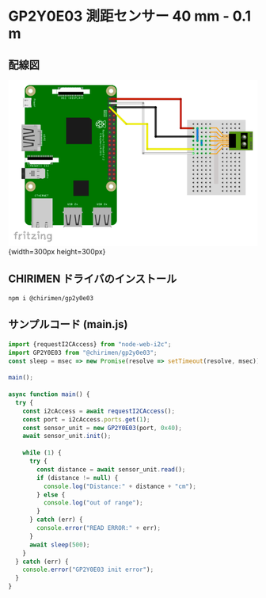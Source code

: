 # GP2Y0E03 測距センサー 40 mm - 0.1 m

## 配線図

![配線図](./schematic.png "schematic"){width=300px height=300px}

## CHIRIMEN ドライバのインストール

```shell
npm i @chirimen/gp2y0e03
```

## サンプルコード (main.js)

```javascript
import {requestI2CAccess} from "node-web-i2c";
import GP2Y0E03 from "@chirimen/gp2y0e03";
const sleep = msec => new Promise(resolve => setTimeout(resolve, msec));

main();

async function main() {
  try {
    const i2cAccess = await requestI2CAccess();
    const port = i2cAccess.ports.get(1);
    const sensor_unit = new GP2Y0E03(port, 0x40);
    await sensor_unit.init();

    while (1) {
      try {
        const distance = await sensor_unit.read();
        if (distance != null) {
          console.log("Distance:" + distance + "cm");
        } else {
          console.log("out of range");
        }
      } catch (err) {
        console.error("READ ERROR:" + err);
      }
      await sleep(500);
    }
  } catch (err) {
    console.error("GP2Y0E03 init error");
  }
}
```
